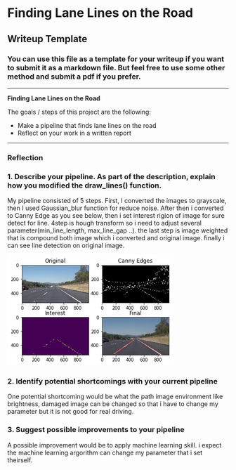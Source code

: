 # **Finding Lane Lines on the Road** 

## Writeup Template

### You can use this file as a template for your writeup if you want to submit it as a markdown file. But feel free to use some other method and submit a pdf if you prefer.

---

**Finding Lane Lines on the Road**

The goals / steps of this project are the following:
* Make a pipeline that finds lane lines on the road
* Reflect on your work in a written report


[//]: # (Image References)

[image1]: ./examples/write_image.png "Image Convert per Step"

---

### Reflection

### 1. Describe your pipeline. As part of the description, explain how you modified the draw_lines() function.

My pipeline consisted of 5 steps. First, I converted the images to grayscale, then I used Gaussian_blur function for reduce noise. After then i converted to Canny Edge as you see below, then i set interest rigion of image for sure detect for line. 4step is hough transform so i need to adjust several parameter(min_line_length, max_line_gap ..). the last step is image weighted that is compound both image which i converted and original image. finally i can see line detection on original image.

![alt text][image1]


### 2. Identify potential shortcomings with your current pipeline


One potential shortcoming would be what the path image environment like brightness, damaged image can be changed so that i have to change my parameter but it is not good for real driving.


### 3. Suggest possible improvements to your pipeline

A possible improvement would be to apply machine learning skill. i expect the machine learning argorithm can change my parameter that i set theirself. 
